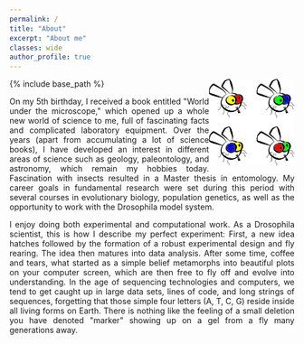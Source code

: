 ```yaml
---
permalink: /
title: "About"
excerpt: "About me"
classes: wide
author_profile: true
---
```


{% include base_path %}
<img src="../images/flies.png" alt="flies" style="width:30%;" align="right"/>

<div style="text-align: justify"> 
On my 5th birthday, I received a book entitled "World under the microscope," which opened up a whole new world of science to me, full of fascinating facts and complicated laboratory equipment. Over the years (apart from accumulating a lot of science books), I have developed an interest in different areas of science such as geology, paleontology, and astronomy, which remain my hobbies today. Fascination with insects resulted in a Master thesis in entomology. My career goals in fundamental research were set during this period with several courses in evolutionary biology, population genetics, as well as the opportunity to work with the Drosophila model system.

I enjoy doing both experimental and computational work. As a Drosophila scientist, this is how I describe my perfect experiment: First, a new idea hatches followed by the formation of a robust experimental design and fly rearing. The idea then matures into data analysis. After some time, coffee and tears, what started as a simple belief metamorphs into beautiful plots on your computer screen, which are then free to fly off and evolve into understanding. In the age of sequencing technologies and computers, we tend to get caught up in large data sets, lines of code, and long strings of sequences, forgetting that those simple four letters (A, T, C, G) reside inside all living forms on Earth. There is nothing like the feeling of a small deletion you have denoted "marker" showing up on a gel from a fly many generations away.
</div>
